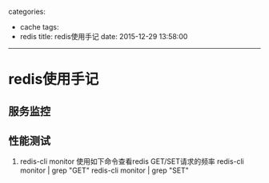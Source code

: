 categories:
  - cache
tags:
  - redis
title: redis使用手记
date: 2015-12-29 13:58:00
---

# redis使用手记

## 服务监控

## 性能测试

1. redis-cli monitor
使用如下命令查看redis GET/SET请求的频率
redis-cli monitor | grep "GET"
redis-cli monitor | grep "SET"

